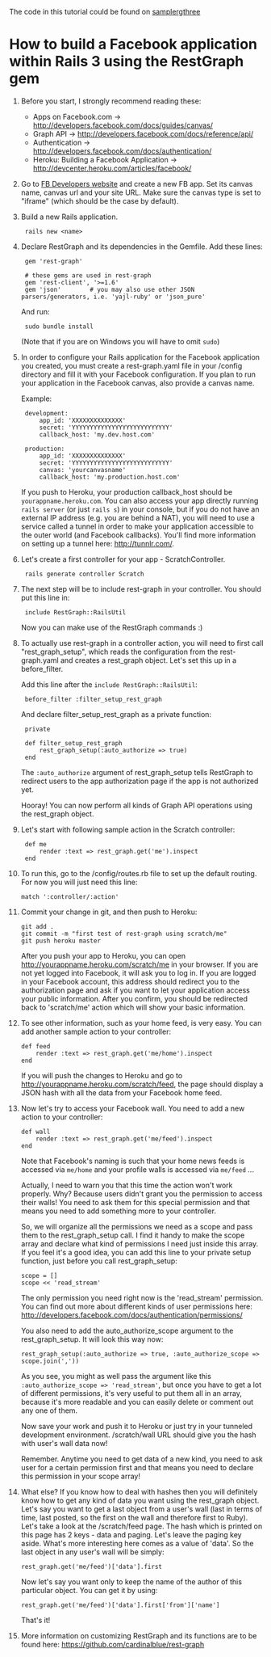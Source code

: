 The code in this tutorial could be found on [samplergthree][]

[samplergthree]: https://github.com/cardinalblue/samplergthree

# How to build a Facebook application within Rails 3 using the RestGraph gem

1. Before you start, I strongly recommend reading these:

    * Apps on Facebook.com -> <http://developers.facebook.com/docs/guides/canvas/>
    * Graph API -> <http://developers.facebook.com/docs/reference/api/>
    * Authentication -> <http://developers.facebook.com/docs/authentication/>
    * Heroku: Building a Facebook Application -> <http://devcenter.heroku.com/articles/facebook/>


2. Go to [FB Developers website](http://facebook.com/developers) and create a new FB app. Set its canvas name, canvas url and your site URL. Make sure the canvas type is set to "iframe" (which should be the case by default).


3. Build a new Rails application.

        rails new <name>


4. Declare RestGraph and its dependencies in the Gemfile. Add these lines:

        gem 'rest-graph'

        # these gems are used in rest-graph
        gem 'rest-client', '>=1.6'
        gem 'json'        # you may also use other JSON parsers/generators, i.e. 'yajl-ruby' or 'json_pure'
        
   And run:

        sudo bundle install

   (Note that if you are on Windows you will have to omit `sudo`)        


5. In order to configure your Rails application for the Facebook application you created, you must create a rest-graph.yaml file in your /config directory and fill it with your Facebook configuration. If you plan to run your application in the Facebook canvas, also provide a canvas name.

	Example:

        development:
            app_id: 'XXXXXXXXXXXXXX'
            secret: 'YYYYYYYYYYYYYYYYYYYYYYYYYYY'
            callback_host: 'my.dev.host.com'

        production:
            app_id: 'XXXXXXXXXXXXXX'
            secret: 'YYYYYYYYYYYYYYYYYYYYYYYYYYY'
            canvas: 'yourcanvasname'
            callback_host: 'my.production.host.com'


    If you push to Heroku, your production callback_host should be `yourappname.heroku.com`. You can also access your app directly running `rails server` (or just `rails s`) in your console, but if you do not have an external IP address (e.g. you are behind a NAT), you will need to use a service called a tunnel in order to make your application accessible to the outer world (and Facebook callbacks). You'll find more information on setting up a tunnel here: <http://tunnlr.com/>.

6. Let's create a first controller for your app - ScratchController.

        rails generate controller Scratch

7. The next step will be to include rest-graph in your controller. You should put this line in:

        include RestGraph::RailsUtil

     Now you can make use of the RestGraph commands :)

8. To actually use rest-graph in a controller action, you will need to first call "rest_graph_setup", which reads the configuration from the rest-graph.yaml and creates a rest_graph object.   Let's set this up in a before_filter.

    Add this line after the `include RestGraph::RailsUtil`:

        before_filter :filter_setup_rest_graph

    And declare filter_setup_rest_graph as a private function:

        private

        def filter_setup_rest_graph
            rest_graph_setup(:auto_authorize => true)
        end

    The `:auto_authorize` argument of rest_graph_setup tells RestGraph to redirect users to the app authorization page if the app is not authorized yet.

    Hooray! You can now perform all kinds of Graph API operations using the rest_graph object.

9. Let's start with following sample action in the Scratch controller:

        def me
            render :text => rest_graph.get('me').inspect
        end

10. To run this, go to the /config/routes.rb file to set up the default routing. For now you will just need this line:

        match ':controller/:action'

11. Commit your change in git, and then push to Heroku:

        git add .
        git commit -m "first test of rest-graph using scratch/me"
        git push heroku master

    After you push your app to Heroku, you can open <http://yourappname.heroku.com/scratch/me> in your browser. If you are not yet logged into Facebook, it will ask you to log in.  If you are logged in your Facebook account, this address should redirect you to the authorization page and ask if you want to let your application access your public information. After you confirm, you should be redirected back to 'scratch/me' action which will show your basic information.

12. To see other information, such as your home feed, is very easy. You can add another sample action to your controller:

        def feed
            render :text => rest_graph.get('me/home').inspect
        end

    If you will push the changes to Heroku and go to <http://yourappname.heroku.com/scratch/feed>, the page should display a JSON hash with all the data from your Facebook home feed.


13. Now let's try to access your Facebook wall. You need to add a new action to your controller:

        def wall
            render :text => rest_graph.get('me/feed').inspect
        end

    Note that Facebook's naming is such that your home news feeds is accessed via `me/home` and your profile walls is accessed via `me/feed` ...

    Actually, I need to warn you that this time the action won't work properly. Why? Because users didn't grant you the permission to access their walls! You need to ask them for this special permission and that means you need to add something more to your controller.

    So, we will organize all the permissions we need as a scope and pass them to the rest_graph_setup call. I find it handy to make the scope array and declare what kind of permissions I need just inside this array. If you feel it's a good idea, you can add this line to your private setup function, just before you call rest_graph_setup:

        scope = []
        scope << 'read_stream'

    The only permission you need right now is the 'read_stream' permission. You can find out more about different kinds of user permissions here: <http://developers.facebook.com/docs/authentication/permissions/>

    You also need to add the auto_authorize_scope argument to the rest_graph_setup. It will look this way now:

        rest_graph_setup(:auto_authorize => true, :auto_authorize_scope => scope.join(','))

    As you see, you might as well pass the argument like this `:auto_authorize_scope => 'read_stream'`, but once you have to get a lot of different permissions, it's very useful to put them all in an array, because it's more readable and you can easily delete or comment out any one of them.

    Now save your work and push it to Heroku or just try in your tunneled development environment. /scratch/wall URL should give you the hash with user's wall data now!

    Remember. Anytime you need to get data of a new kind, you need to ask user for a certain permission first and that means you need to declare this permission in your scope array!

14. What else? If you know how to deal with hashes then you will definitely know how to get any kind of data you want using the rest_graph object. Let's say you want to get a last object from a user's wall (last in terms of time, last posted, so the first on the wall and therefore first to Ruby). Let's take a look at the /scratch/feed page. The hash which is printed on this page has 2 keys - data and paging. Let's leave the paging key aside. What's more interesting here comes as a value of 'data'. So the last object in any user's wall will be simply:

        rest_graph.get('me/feed')['data'].first

    Now let's say you want only to keep the name of the author of this particular object. You can get it by using:

        rest_graph.get('me/feed')['data'].first['from']['name']

    That's it!

15. More information on customizing RestGraph and its functions are to be found here: <https://github.com/cardinalblue/rest-graph>
